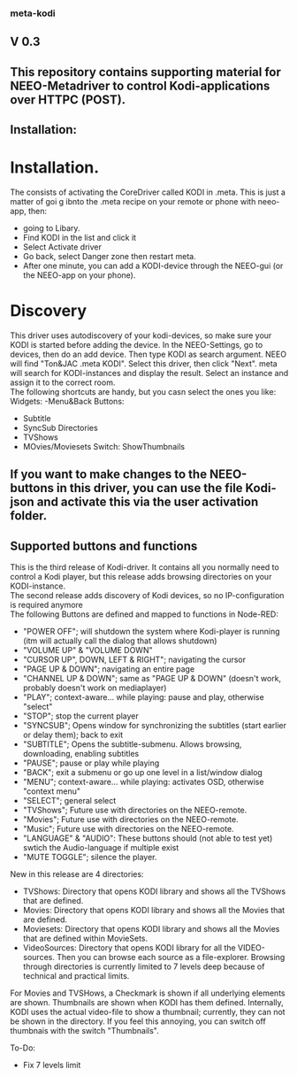 ### meta-kodi
## V 0.3

## This repository contains supporting material for NEEO-Metadriver to control Kodi-applications over HTTPC (POST).

## Installation:

# Installation.
The consists of activating the CoreDriver called KODI in .meta.
This is just a matter of goi g ibnto the .meta recipe on your remote or phone with neeo-app, then:
- going to Libary.
- Find KODI in the list and click it
- Select Activate driver
- Go back, select Danger zone then restart meta.
- After one minute, you can add a KODI-device through the NEEO-gui (or the NEEO-app on your phone).

# Discovery
This driver uses autodiscovery of your kodi-devices, so make sure your KODI is started before adding the device.
In the NEEO-Settings, go to devices, then do an add device. Then type KODI as search argument. NEEO will find "Ton&JAC .meta KODI". 
Select this driver, then click "Next". meta will search for KODI-instances and display the result. 
Select an instance and assign it to the correct room.  
The following shortcuts are handy, but you casn select the ones you like:
Widgets:
-Menu&Back
Buttons:
- Subtitle
- SyncSub
Directories
- TVShows
- MOvies/Moviesets
Switch:
ShowThumbnails

## If you want to make changes to the NEEO-buttons in this driver, you can use the file Kodi-json and activate this via the user activation folder. 

## Supported buttons and functions

This is the third release of Kodi-driver. It contains all you normally need to control a Kodi player, but this release adds browsing
directories on your KODI-instance.  
The second release adds discovery of Kodi devices, so no IP-configuration is required anymore  
The following Buttons are defined and mapped to functions in Node-RED:
- "POWER OFF"; will shutdown the system where Kodi-player is running (itm will actually call the dialog that allows shutdown)
- "VOLUME UP" & "VOLUME DOWN"
- "CURSOR UP", DOWN, LEFT & RIGHT"; navigating the cursor
- "PAGE UP & DOWN"; navigating an entire page
- "CHANNEL UP & DOWN"; same as "PAGE UP & DOWN" (doesn't work, probably doesn't work on mediaplayer)
- "PLAY"; context-aware... while playing: pause and play, otherwise "select"
- "STOP"; stop the current player
- "SYNCSUB"; Opens window for synchronizing the subtitles (start earlier or delay them); back to exit
- "SUBTITLE"; Opens the subtitle-submenu. Allows browsing, downloading, enabling subtitles
- "PAUSE"; pause or play while playing
- "BACK"; exit a submenu or go up one level in a list/window dialog
- "MENU"; context-aware... while playing: activates OSD, otherwise "context menu"
- "SELECT"; general select
- "TVShows"; Future use with directories on the NEEO-remote.
- "Movies"; Future use with directories on the NEEO-remote.
- "Music"; Future use with directories on the NEEO-remote.
- "LANGUAGE" & "AUDIO": These buttons should (not able to test yet) swtich the Audio-language if multiple exist
- "MUTE TOGGLE"; silence the player.

New in this release are 4 directories:
- TVShows:      Directory that opens KODI library and shows all the TVShows that are defined.
- Movies:       Directory that opens KODI library and shows all the Movies that are defined.
- Moviesets:    Directory that opens KODI library and shows all the Movies that are defined within MovieSets.
- VideoSources: Directory that opens KODI library for all the VIDEO-sources. 
                Then you can browse each source as a file-explorer. Browsing through directories is currently limited to 7 levels deep because of technical and practical limits.
 
For Movies and TVSHows, a Checkmark is shown if all underlying elements are shown.
Thumbnails are shown when KODI has them defined. Internally, KODI uses the actual video-file to show a thumbnail; currently, they can not be shown in the directory. 
If you feel this annoying, you can switch off thumbnais with the switch "Thumbnails".     


To-Do:
- Fix 7 levels limit
